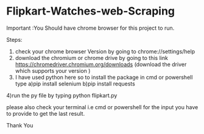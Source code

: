# Flipkart-Watches-web-Scraping
Important :You Should have chrome browser for this project to run.

Steps:

1) check your chrome browser Version by going to chrome://settings/help
2) download the chromium or chrome drive by going to this link https://chromedriver.chromium.org/downloads (download the driver which supports your version ) 
3) I have used python here so to install the package in cmd or powershell type 
   a)pip install selenium
   b)pip install requests
   
4)run the py file by typing 
  python flipkart.py

please also check your terminal i.e cmd or powershell for the input you have to provide to get the last result.

Thank You

 
